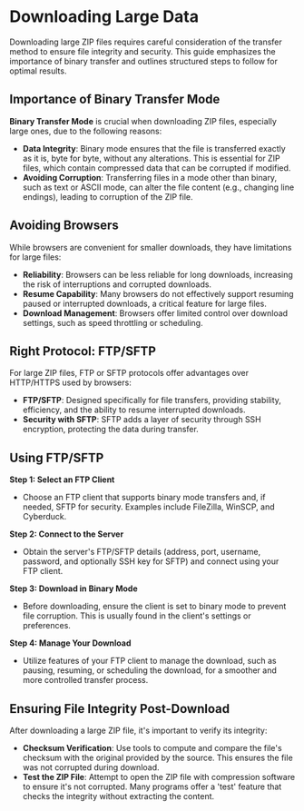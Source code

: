 # Downloading Large Data

Downloading large ZIP files requires careful consideration of the transfer method to ensure file integrity and security. This guide emphasizes the importance of binary transfer and outlines structured steps to follow for optimal results.

## Importance of Binary Transfer Mode

**Binary Transfer Mode** is crucial when downloading ZIP files, especially large ones, due to the following reasons:

- **Data Integrity**: Binary mode ensures that the file is transferred exactly as it is, byte for byte, without any alterations. This is essential for ZIP files, which contain compressed data that can be corrupted if modified.
- **Avoiding Corruption**: Transferring files in a mode other than binary, such as text or ASCII mode, can alter the file content (e.g., changing line endings), leading to corruption of the ZIP file.

## Avoiding Browsers

While browsers are convenient for smaller downloads, they have limitations for large files:

- **Reliability**: Browsers can be less reliable for long downloads, increasing the risk of interruptions and corrupted downloads.
- **Resume Capability**: Many browsers do not effectively support resuming paused or interrupted downloads, a critical feature for large files.
- **Download Management**: Browsers offer limited control over download settings, such as speed throttling or scheduling.

## Right Protocol: FTP/SFTP

For large ZIP files, FTP or SFTP protocols offer advantages over HTTP/HTTPS used by browsers:

- **FTP/SFTP**: Designed specifically for file transfers, providing stability, efficiency, and the ability to resume interrupted downloads.
- **Security with SFTP**: SFTP adds a layer of security through SSH encryption, protecting the data during transfer.

## Using FTP/SFTP

**Step 1: Select an FTP Client**
- Choose an FTP client that supports binary mode transfers and, if needed, SFTP for security. Examples include FileZilla, WinSCP, and Cyberduck.

**Step 2: Connect to the Server**
- Obtain the server's FTP/SFTP details (address, port, username, password, and optionally SSH key for SFTP) and connect using your FTP client.

**Step 3: Download in Binary Mode**
- Before downloading, ensure the client is set to binary mode to prevent file corruption. This is usually found in the client's settings or preferences.

**Step 4: Manage Your Download**
- Utilize features of your FTP client to manage the download, such as pausing, resuming, or scheduling the download, for a smoother and more controlled transfer process.

## Ensuring File Integrity Post-Download

After downloading a large ZIP file, it's important to verify its integrity:

- **Checksum Verification**: Use tools to compute and compare the file's checksum with the original provided by the source. This ensures the file was not corrupted during download.
- **Test the ZIP File**: Attempt to open the ZIP file with compression software to ensure it's not corrupted. Many programs offer a 'test' feature that checks the integrity without extracting the content.